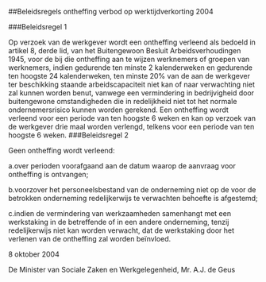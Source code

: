 <meta http-equiv='Content-Type' content='text/html; charset=utf-8' />

##Beleidsregels ontheffing verbod op werktijdverkorting 2004

###Beleidsregel 1

Op verzoek van de werkgever wordt een ontheffing verleend als bedoeld in artikel 8, derde lid, van het Buitengewoon Besluit Arbeidsverhoudingen 1945, voor de bij die ontheffing aan te wijzen werknemers of groepen van werknemers, indien gedurende ten minste 2 kalenderweken en gedurende ten hoogste 24 kalenderweken, ten minste 20% van de aan de werkgever ter beschikking staande arbeidscapaciteit niet kan of naar verwachting niet zal kunnen worden benut, vanwege een vermindering in bedrijvigheid door buitengewone omstandigheden die in redelijkheid niet tot het normale ondernemersrisico kunnen worden gerekend. Een ontheffing wordt verleend voor een periode van ten hoogste 6 weken en kan op verzoek van de werkgever drie maal worden verlengd, telkens voor een periode van ten hoogste 6 weken.
###Beleidsregel 2

Geen ontheffing wordt verleend: 

a.over perioden voorafgaand aan de datum waarop de aanvraag voor ontheffing is ontvangen; 

b.voorzover het personeelsbestand van de onderneming niet op de voor de betrokken onderneming redelijkerwijs te verwachten behoefte is afgestemd;

c.indien de vermindering van werkzaamheden samenhangt met een werkstaking in de betreffende of in een andere onderneming, tenzij redelijkerwijs niet kan worden verwacht, dat de werkstaking door het verlenen van de ontheffing zal worden beïnvloed.  

8 oktober 2004

De Minister van Sociale Zaken en Werkgelegenheid,
Mr. A.J. de Geus 
